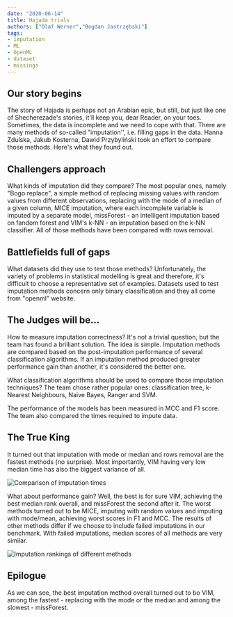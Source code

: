 ```yaml
---
date: "2020-06-14"
title: Hajada trials
authors: ["Olaf Werner","Bogdan Jastrzębski"]
tags:
- imputation
- ML
- OpenML
- dataset
- missings
---
```


## Our story begins
The story of Hajada is perhaps not an Arabian epic, but still, but just like one of Shecherezade's stories, it'll keep you, dear Reader, on your toes. Sometimes, the data is incomplete and we need to cope with that. There are many methods of so-called "imputation'', i.e. filling gaps in the data. Hanna Zdulska, Jakub Kosterna, Dawid Przybyliński took an effort to compare those methods. Here's what they found out.

## Challengers approach
What kinds of imputation did they compare? The most popular ones, namely "Bogo replace", a simple method of replacing missing values with random values from different observations, replacing with the mode of a median of a given column, MICE imputation, where each incomplete variable is imputed by a separate model, missForest - an intelligent imputation based on fandom forest and VIM's k-NN - an imputation based on the k-NN classifier. All of those methods have been compared with rows removal.

## Battlefields full of gaps
What datasets did they use to test those methods? Unfortunately, the variety of problems in statistical modelling is great and therefore, it's difficult to choose a representative set of examples. Datasets used to test imputation methods concern only binary classification and they all come from "openml" website.

## The Judges will be...
How to measure imputation correctness? It's not a trivial question, but the team has found a brilliant solution. The idea is simple. Imputation methods are compared based on the post-imputation performance of several classification algorithms. If an imputation method produced greater performance gain than another, it's considered the better one.

What classification algorithms should be used to compare those imputation techniques? The team chose rather popular ones: classification tree, k-Nearest Neighbours, Naive Bayes, Ranger and SVM.

The performance of the models has been measured in MCC and F1 score. The team also compared the times required to impute data.

## The True King
It turned out that imputation with mode or median and rows removal are the fastest methods (no surprise). Most importantly, VIM having very low median time has also the biggest variance of all.

![Comparison of imputation times](/2020L-WB-Blog/static/2020-06-14-Hajada-trials/imputationTimesBoxplot.png)

What about performance gain? Well, the best is for sure VIM, achieving the best median rank overall,  and missForest the second after it. The worst methods turned out to be MICE, imputing with random values and imputing with mode/mean, achieving worst scores in F1 and MCC. The results of other methods differ if we choose to include failed imputations in our benchmark. With failed imputations, median scores of all methods are very similar.

![Imputation rankings of different methods](/2020L-WB-Blog/static/2020-06-14-Hajada-trials/rankingAll.png)

##   Epilogue
As we can see, the best imputation method overall turned out to bo VIM, among the fastest - replacing with the mode or the median and among the slowest - missForest. 
